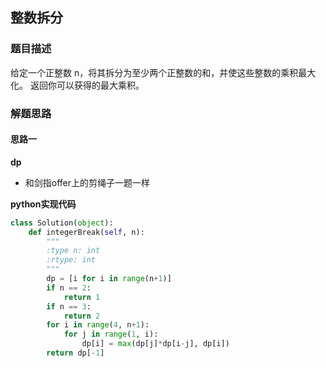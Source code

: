 ## 整数拆分
### 题目描述
给定一个正整数 n，将其拆分为至少两个正整数的和，并使这些整数的乘积最大化。 返回你可以获得的最大乘积。
### 解题思路
#### 思路一
**dp**
- 和剑指offer上的剪绳子一题一样

**python实现代码**
```python
class Solution(object):
    def integerBreak(self, n):
        """
        :type n: int
        :rtype: int
        """
        dp = [i for i in range(n+1)]
        if n == 2:
            return 1
        if n == 3:
            return 2
        for i in range(4, n+1):
            for j in range(1, i):
                dp[i] = max(dp[j]*dp[i-j], dp[i])
        return dp[-1]
        

```

